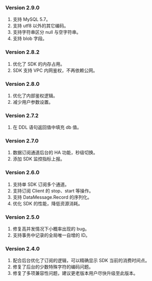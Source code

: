 ### Version 2.9.0 
1. 支持 MySQL 5.7。
2. 支持 utf8 以外的其它编码。
3. 支持字符串区分 null 与空字符串。
4. 支持 blob 字段。

### Version 2.8.2
1. 优化了 SDK 的内存占用。
2. SDK 支持 VPC 内网鉴权，不再依赖公网。

### Version 2.8.0
1. 优化了内部鉴权逻辑。
2. 减少用户参数设置。

### Version 2.7.2
1. 在 DDL 语句返回值中填充 db 值。

### Version 2.7.0
1. 数据订阅通道后台的 HA 功能，秒级切换。
2. 添加 SDK 监控指标上报。

### Version 2.6.0
1. 支持单 SDK 订阅多个通道。
2. 支持订阅 Client 的 stop、start 等操作。
3. 支持 DataMessage.Record 的序列化。
4. 优化 SDK 的性能，降低资源消耗。

### Version 2.5.0
1. 修复高并发情况下小概率出现的 bug。
2. 支持事务中记录的全局唯一自增的 ID。

### Version 2.4.0
1. 配合后台优化了订阅的逻辑，可以精确显示 SDK 当前的消费时间点。
2. 修复了后台的少数特殊字符的编码问题。
3. 修复了多项兼容性问题，建议更老版本用户尽快升级至此版本。

